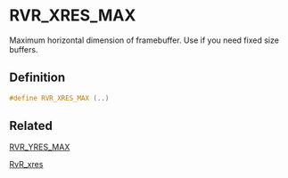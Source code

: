 # RVR_XRES_MAX

Maximum horizontal dimension of framebuffer. Use if you need fixed size buffers.

## Definition

```c
#define RVR_XRES_MAX (..)
```

## Related

[RVR_YRES_MAX](/rvr/rvr/yres_max)

[RvR_xres](/rvr/rvr/xres)
